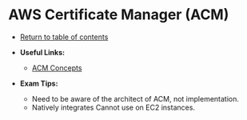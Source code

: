 # AWS Certificate Manager (ACM)

* [Return to table of contents](../../../README.md)

* **Useful Links:**
  * [ACM Concepts](https://docs.aws.amazon.com/acm/latest/userguide/acm-concepts.html)

* **Exam Tips:**
  * Need to be aware of the architect of ACM, not implementation.
  * Natively integrates
  Cannot use on EC2 instances.
